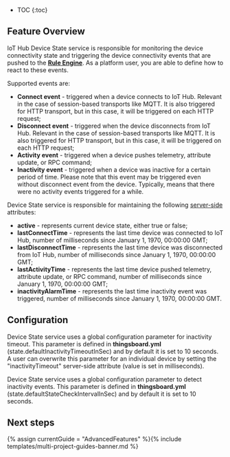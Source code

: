 * TOC
{:toc}

## Feature Overview

IoT Hub Device State service is responsible for monitoring the device connectivity state and triggering the device connectivity events 
that are pushed to the [**Rule Engine**](/docs/{{docsPrefix}}user-guide/rule-engine-2-0/re-getting-started/). As a platform user, you are able to define how to react to these events. 

Supported events are:
 
 - **Connect event** - triggered when a device connects to IoT Hub. Relevant in the case of session-based transports like MQTT.
 It is also triggered for HTTP transport, but in this case, it will be triggered on each HTTP request;
 - **Disconnect event** - triggered when the device disconnects from IoT Hub. Relevant in the case of session-based transports like MQTT. 
 It is also triggered for HTTP transport, but in this case, it will be triggered on each HTTP request;
 - **Activity event** - triggered when a device pushes telemetry, attribute update, or RPC command;
 - **Inactivity event** - triggered when a device was inactive for a certain period of time. 
 Please note that this event may be triggered even without disconnect event from the device. Typically, means that there were no activity events triggered for a while.

Device State service is responsible for maintaining the following [server-side](/docs/{{docsPrefix}}user-guide/attributes/#attribute-types) attributes:

 - **active** - represents current device state, either true or false;
 - **lastConnectTime** - represents the last time device was connected to IoT Hub, number of milliseconds since January 1, 1970, 00:00:00 GMT;
 - **lastDisconnectTime** - represents the last time device was disconnected from IoT Hub, number of milliseconds since January 1, 1970, 00:00:00 GMT;
 - **lastActivityTime** - represents the last time device pushed telemetry, attribute update, or RPC command, number of milliseconds since January 1, 1970, 00:00:00 GMT;
 - **inactivityAlarmTime** - represents the last time inactivity event was triggered, number of milliseconds since January 1, 1970, 00:00:00 GMT.
 
## Configuration

Device State service uses a global configuration parameter for inactivity timeout. 
This parameter is defined in **thingsboard.yml** (state.defaultInactivityTimeoutInSec) and by default it is set to 10 seconds.
A user can overwrite this parameter for an individual device by setting the "inactivityTimeout" server-side attribute (value is set in milliseconds).

Device State service uses a global configuration parameter to detect inactivity events.
This parameter is defined in **thingsboard.yml** (state.defaultStateCheckIntervalInSec) and by default it is set to 10 seconds.

## Next steps

{% assign currentGuide = "AdvancedFeatures" %}{% include templates/multi-project-guides-banner.md %}

